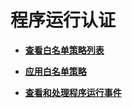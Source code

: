 # 程序运行认证<a name="hss_01_0052"></a>

-   **[查看白名单策略列表](查看白名单策略列表.md)**  

-   **[应用白名单策略](应用白名单策略.md)**  

-   **[查看和处理程序运行事件](查看和处理程序运行事件.md)**  


